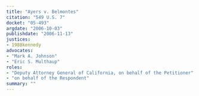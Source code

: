 ```yaml
---
title: "Ayers v. Belmontes"
citation: "549 U.S. 7"
docket: "05-493"
argdate: "2006-10-03"
publishdate: "2006-11-13"
justices:
- 1988kennedy
advocates:
- "Mark A. Johnson"
- "Eric S. Multhaup"
roles:
- "Deputy Attorney General of California, on behalf of the Petitioner"
- "on behalf of the Respondent"
summary: ""
---
```


